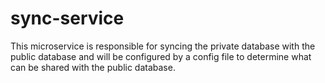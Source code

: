 # sync-service

This microservice is responsible for syncing the private database with the public database and will be configured by a config file to determine what can be shared with the public database.
